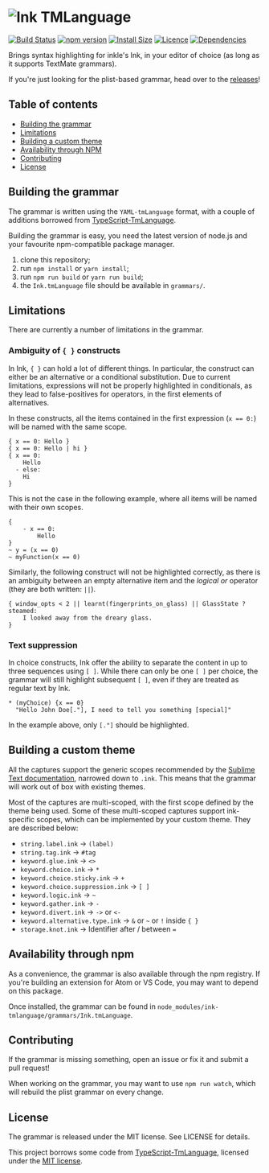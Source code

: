 # ![Ink TMLanguage](https://i.imgur.com/oLMOVfq.png)

[![Build Status](https://travis-ci.org/ephread/ink-tmlanguage.svg?branch=master)](https://travis-ci.org/ephread/ink-tmlanguage)
[![npm version](https://img.shields.io/npm/v/ink-tmlanguage.svg)](https://www.npmjs.com/package/ink-tmlanguage)
[![Install Size](https://packagephobia.now.sh/badge?p=ink-tmlanguage)](https://packagephobia.now.sh/result?p=ink-tmlanguage)
[![Licence](https://img.shields.io/npm/l/ink-tmlanguage.svg)](https://github.com/ephread/ink-tmlanguage/blob/master/LICENSE)
[![Dependencies](https://david-dm.org/ephread/ink-tmlanguage/status.svg)](https://david-dm.org/ephread/ink-tmlanguage)

Brings syntax highlighting for inkle's Ink, in your editor of choice (as long as
it supports TextMate grammars).

If you're just looking for the plist-based grammar, head over to the [releases](https://github.com/ephread/ink-tmlanguage/releases)!

## Table of contents

  * [Building the grammar](#building-the-grammar)
  * [Limitations](#limitations)
  * [Building a custom theme](#building-a-custom-theme)
  * [Availability through NPM](#availability-through-npm)
  * [Contributing](#contributing)
  * [License](#license)

## Building the grammar

The grammar is written using the `YAML-tmLanguage` format, with a couple of
additions borrowed from [TypeScript-TmLanguage](https://github.com/Microsoft/TypeScript-TmLanguage).

Building the grammar is easy, you need the latest version of node.js and your favourite npm-compatible package manager.

1. clone this repository;
2. run `npm install` or `yarn install`;
3. run `npm run build` or `yarn run build`;
4. the `Ink.tmLanguage` file should be available in `grammars/`.

## Limitations

There are currently a number of limitations in the grammar.

### Ambiguity of `{ }` constructs

In Ink, `{ }` can hold a lot of different things. In particular, the construct can either be an alternative or a conditional substitution. Due to current limitations, expressions will not be properly highlighted in conditionals, as they lead to false-positives for operators, in the first elements of alternatives.

In these constructs, all the items contained in the first expression (`x == 0:`) will be named with the same scope.

```ink
{ x == 0: Hello }
{ x == 0: Hello | hi }
{ x == 0:
	Hello
  - else:
  	Hi
}
```

This is not the case in the following example, where all items will be named with their own scopes.

```ink
{
	- x == 0:
		Hello
}
~ y = (x == 0)
~ myFunction(x == 0)
```

Similarly, the following construct will not be highlighted correctly, as there is an ambiguity between an empty alternative item and the _logical or_ operator (they are both written: `||`).

```ink
{ window_opts < 2 || learnt(fingerprints_on_glass) || GlassState ? steamed:
	I looked away from the dreary glass.
}
```

### Text suppression

In choice constructs, Ink offer the ability to separate the content in up to three sequences using `[ ]`. While there can only be one `[ ]` per choice, the grammar will still highlight subsequent `[ ]`, even if they are treated as regular text by Ink.

```ink
* (myChoice) {x == 0}
  "Hello John Doe[."], I need to tell you something [special]"
```

In the example above, only `[."]` should be highlighted.


## Building a custom theme

All the captures support the generic scopes recommended by the [Sublime Text documentation](https://www.sublimetext.com/docs/3/scope_naming.html), narrowed down to `.ink`. This means that the grammar will work out of box with existing themes.

Most of the captures are multi-scoped, with the first scope defined by the theme being used. Some of these multi-scoped captures support ink-specific scopes, which can be implemented by your custom theme. They are described below:

- `string.label.ink` → `(label)`
- `string.tag.ink` → `#tag`
- `keyword.glue.ink` → `<>`
- `keyword.choice.ink` → `*`
- `keyword.choice.sticky.ink` → `+`
- `keyword.choice.suppression.ink` → `[ ]`
- `keyword.logic.ink` → `~`
- `keyword.gather.ink` → `-`
- `keyword.divert.ink` → `->` or `<-`
- `keyword.alternative.type.ink` → `&` or `~` or `!` inside `{ }`
- `storage.knot.ink` → Identifier after / between `=`

## Availability through npm

As a convenience, the grammar is also available through the npm registry. If you're building an extension for Atom or VS Code, you may want to depend on this package.

Once installed, the grammar can be found in `node_modules/ink-tmlanguage/grammars/Ink.tmLanguage`.

## Contributing

If the grammar is missing something, open an issue or fix it and submit a
pull request!

When working on the grammar, you may want to use `npm run watch`, which will rebuild the plist grammar on every change.

## License

The grammar is released under the MIT license. See LICENSE for details.

This project borrows some code from [TypeScript-TmLanguage](https://github.com/Microsoft/TypeScript-TmLanguage), licensed under the [MIT license](https://github.com/Microsoft/TypeScript-TmLanguage/blob/4a620294f8652e4e3a4a605308650a52773ccec6/LICENSE.txt).
